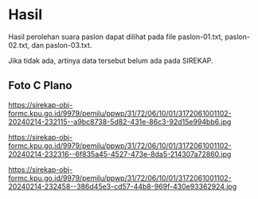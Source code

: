 # Hasil

Hasil perolehan suara paslon dapat dilihat pada file paslon-01.txt, paslon-02.txt, dan paslon-03.txt.

Jika tidak ada, artinya data tersebut belum ada pada SIREKAP.

## Foto C Plano

https://sirekap-obj-formc.kpu.go.id/9979/pemilu/ppwp/31/72/06/10/01/3172061001102-20240214-232115--a9bc8738-5d82-431e-86c3-92d15e994bb6.jpg

https://sirekap-obj-formc.kpu.go.id/9979/pemilu/ppwp/31/72/06/10/01/3172061001102-20240214-232316--6f835a45-4527-473e-8da5-214307a72860.jpg

https://sirekap-obj-formc.kpu.go.id/9979/pemilu/ppwp/31/72/06/10/01/3172061001102-20240214-232458--386d45e3-cd57-44b8-969f-430e93362924.jpg
